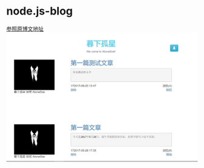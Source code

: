 # node.js-blog

[参照原博文地址](https://github.com/nswbmw/N-blog)
![首页](https://github.com/houyuhui420/node.js-blog/blob/master/%E9%A6%96%E9%A1%B5.JPG)
